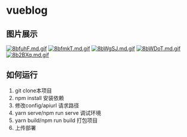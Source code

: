 # vueblog

## 图片展示

[![8bfuhF.md.gif](https://s1.ax1x.com/2020/03/24/8bfuhF.md.gif)](https://imgchr.com/i/8bfuhF)
[![8bfmkT.md.gif](https://s1.ax1x.com/2020/03/24/8bfmkT.md.gif)](https://imgchr.com/i/8bfmkT)
[![8bWgSJ.md.gif](https://s1.ax1x.com/2020/03/24/8bWgSJ.md.gif)](https://imgchr.com/i/8bWgSJ)
[![8bWDoT.md.gif](https://s1.ax1x.com/2020/03/24/8bWDoT.md.gif)](https://imgchr.com/i/8bWDoT)
[![8b2BXq.md.gif](https://s1.ax1x.com/2020/03/24/8b2BXq.md.gif)](https://imgchr.com/i/8b2BXq)

## 如何运行

 1. git clone本项目
 2. npm install 安装依赖
 3. 修改config/apiurl 请求路径
 4. yarn serve/npm run serve 调试环境
 5. yarn build/npm run build 打包项目
 6. 上传部署
